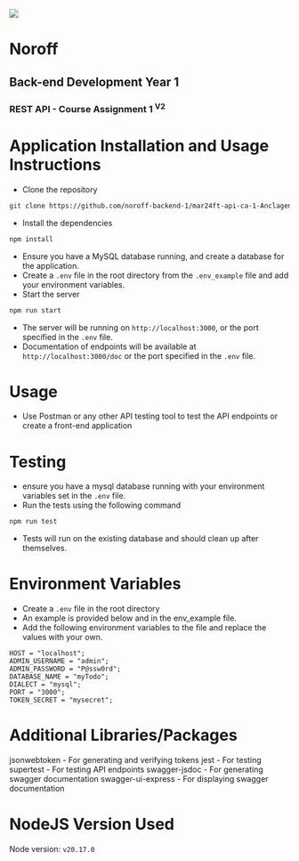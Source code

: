 ![](http://143.42.108.232/pvt/Noroff-64.png)

# Noroff

## Back-end Development Year 1

### REST API - Course Assignment 1 <sup>V2</sup>

# Application Installation and Usage Instructions

- Clone the repository

```bash
git clone https://github.com/noroff-backend-1/mar24ft-api-ca-1-Anclagen.git
```

- Install the dependencies

```bash
npm install
```

- Ensure you have a MySQL database running, and create a database for the application.
- Create a `.env` file in the root directory from the `.env_example` file and add your environment variables.
- Start the server

```bash
npm run start
```

- The server will be running on `http://localhost:3000`, or the port specified in the `.env` file.
- Documentation of endpoints will be available at `http://localhost:3000/doc` or the port specified in the `.env` file.

# Usage

- Use Postman or any other API testing tool to test the API endpoints or create a front-end application

# Testing

- ensure you have a mysql database running with your environment variables set in the `.env` file.
- Run the tests using the following command

```bash
npm run test
```

- Tests will run on the existing database and should clean up after themselves.

# Environment Variables

- Create a `.env` file in the root directory
- An example is provided below and in the env_example file.
- Add the following environment variables to the file and replace the values with your own.

```env
HOST = "localhost";
ADMIN_USERNAME = "admin";
ADMIN_PASSWORD = "P@ssw0rd";
DATABASE_NAME = "myTodo";
DIALECT = "mysql";
PORT = "3000";
TOKEN_SECRET = "mysecret";
```

# Additional Libraries/Packages

jsonwebtoken - For generating and verifying tokens
jest - For testing
supertest - For testing API endpoints
swagger-jsdoc - For generating swagger documentation
swagger-ui-express - For displaying swagger documentation

# NodeJS Version Used

Node version: `v20.17.0`
